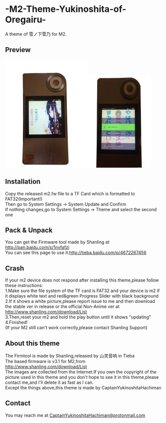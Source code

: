 # -M2-Theme-Yukinoshita-of-Oregairu-
A theme of 雪ノ下雪乃 for M2.

## Preview
<img src="https://raw.githubusercontent.com/CaptainYukinoshitaHachiman/-M2-Theme-Yukinoshita-of-Oregairu-/master/Preview-1.png" width=270 height = 350><img src="https://raw.githubusercontent.com/CaptainYukinoshitaHachiman/-M2-Theme-Yukinoshita-of-Oregairu-/master/Preview2.png" width=200 height = 300>

## Installation
Copy the released m2.fw file to a TF Card which is formatted to FAT32(Important!)<br/>
Then go to System Settings -> System Update and Confirm<br/>
If nothing changes,go to System Settings -> Theme and select the second one

## Pack & Unpack
You can get the Firmware tool made by Shanling at http://pan.baidu.com/s/1nvfafzj<br/>
You can see this page to use it:http://tieba.baidu.com/p/4672267456

## Crash
If your m2 device does not respond after installing this theme,please follow these instructions:<br/>
1.Make sure the file system of the TF card is FAT32 and your device is m2 if it displays white text and red&green Progress Slider with black background<br/>
2.If it shows a white picture,please report issue to me and then download the stable ver in release or the official Non-Anime ver at http://www.shanling.com/download/List<br/>
3.Then,reset your m2 and hold the play button until it shows "updating"<br/>
4.Finished!<br/>
(If your M2 still can't work correctly,please contact Shanling Support)

## About this theme
The Firmtool is made by Shanling,released by 山灵音响 in Tieba<br/>
The based firmware is v3.1 for M2,from http://www.shanling.com/download/List<br/>
The images are collected from the Internet.If you own the copyright of the picture used in this theme and you don't hope to see it in this theme,please contact me,and I'll delete it as fast as I can.<br/>
Except the things above,this theme is made by CaptainYukinoshitaHachiman

## Contact
You may reach me at CaptainYukinoshitaHachiman@protonmail.com
